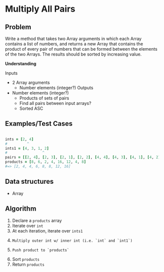 # Multiply All Pairs

## Problem

Write a method that takes two Array arguments in which each Array contains a list of numbers, and returns a new Array that contains the product of every pair of numbers that can be formed between the elements of the two Arrays. The results should be sorted by increasing value.

__Understanding__

Inputs
- 2 Array arguments
  - Number elements (integer?)
Outputs
- Number elements (integer?)
  - Products of sets of pairs
  - Find all pairs between input arrays?
  - Sorted ASC

## Examples/Test Cases

```ruby

ints = [2, 4]
#         ^
ints1 = [4, 3, 1, 2]
#                ^
pairs = [[2, 4], [2, 3], [2, 1], [2, 2], [4, 4], [4, 3], [4, 1], [4, 2]]
products = [8, 6, 2, 4, 16, 12, 4, 8]
#=> [2, 4, 4, 6, 8, 8, 12, 16]
```

## Data structures

- Array

## Algorithm

1. Declare a `products` array
1. Iterate over `int`
1.   At each iteration, iterate over `ints1`
1.     Multiply outer int w/ inner int (i.e. `int` and `int1`)
1.     Push product to `products`
1. Sort `products`
1. Return `products`
